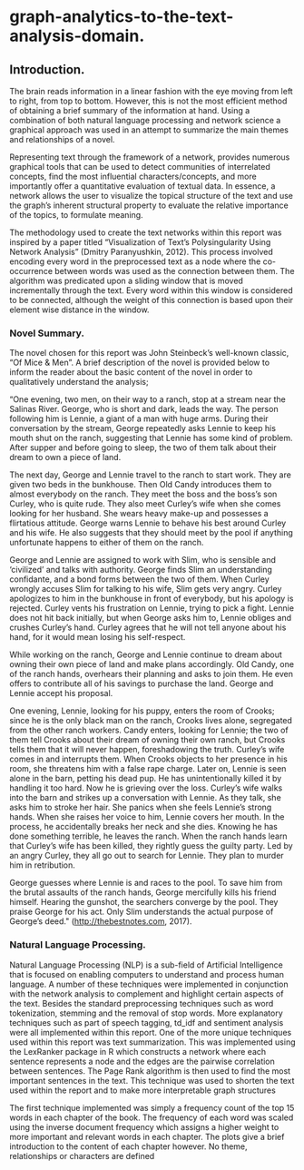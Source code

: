 # graph-analytics-to-the-text-analysis-domain.

## Introduction.

The brain reads information in a linear fashion with the eye moving from left to right, from top to bottom. However, this is not the most efficient method of obtaining a brief summary of the information at hand. Using a combination of both natural language processing and network science a graphical approach was used in an attempt to summarize the main themes and relationships of a novel.

Representing text through the framework of a network, provides numerous graphical tools that can be used to detect communities of interrelated concepts, find the most influential characters/concepts, and more importantly offer a quantitative evaluation of textual data. In essence, a network allows the user to visualize the topical structure of the text and use the graph’s inherent structural property to evaluate the relative importance of the topics, to formulate meaning.

The methodology used to create the text networks within this report was inspired by a paper titled “Visualization of Text’s Polysingularity Using Network Analysis” (Dmitry Paranyushkin, 2012). This process involved encoding every word in the preprocessed text as a node where the co-occurrence between words was used as the connection between them. The algorithm was predicated upon a sliding window that is moved incrementally through the text. Every word within this window is considered to be connected, although the weight of this connection is based upon their element wise distance in the window.

### Novel Summary.

The novel chosen for this report was John Steinbeck’s well-known classic, “Of Mice & Men”. A brief description of the novel is provided below to inform the reader about the basic content of the novel in order to qualitatively understand the analysis;

“One evening, two men, on their way to a ranch, stop at a stream near the Salinas River. George, who is short and dark, leads the way. The person following him is Lennie, a giant of a man with huge arms. During their conversation by the stream, George repeatedly asks Lennie to keep his mouth shut on the ranch, suggesting that Lennie has some kind of problem. After supper and before going to sleep, the two of them talk about their dream to own a piece of land.

The next day, George and Lennie travel to the ranch to start work. They are given two beds in the bunkhouse. Then Old Candy introduces them to almost everybody on the ranch. They meet the boss and the boss’s son Curley, who is quite rude. They also meet Curley’s wife when she comes looking for her husband. She wears heavy make-up and possesses a flirtatious attitude. George warns Lennie to behave his best around Curley and his wife. He also suggests that they should meet by the pool if anything unfortunate happens to either of them on the ranch.

George and Lennie are assigned to work with Slim, who is sensible and ‘civilized’ and talks with authority. George finds Slim an understanding confidante, and a bond forms between the two of them. When Curley wrongly accuses Slim for talking to his wife, Slim gets very angry. Curley apologizes to him in the bunkhouse in front of everybody, but his apology is rejected. Curley vents his frustration on Lennie, trying to pick a fight. Lennie does not hit back initially, but when George asks him to, Lennie obliges and crushes Curley’s hand. Curley agrees that he will not tell anyone about his hand, for it would mean losing his self-respect.

While working on the ranch, George and Lennie continue to dream about owning their own piece of land and make plans accordingly. Old Candy, one of the ranch hands, overhears their planning and asks to join them. He even offers to contribute all of his savings to purchase the land. George and Lennie accept his proposal.

One evening, Lennie, looking for his puppy, enters the room of Crooks; since he is the only black man on the ranch, Crooks lives alone, segregated from the other ranch workers. Candy enters, looking for Lennie; the two of them tell Crooks about their dream of owning their own ranch, but Crooks tells them that it will never happen, foreshadowing the truth. Curley’s wife comes in and interrupts them. When Crooks objects to her presence in his room, she threatens him with a false rape charge. Later on, Lennie is seen alone in the barn, petting his dead pup. He has unintentionally killed it by handling it too hard. Now he is grieving over the loss. Curley’s wife walks into the barn and strikes up a conversation with Lennie. As they talk, she asks him to stroke her hair. She panics when she feels Lennie’s strong hands. When she raises her voice to him, Lennie covers her mouth. In the process, he accidentally breaks her neck and she dies. Knowing he has done something terrible, he leaves the ranch. When the ranch hands learn that Curley’s wife has been killed, they rightly guess the guilty party. Led by an angry Curley, they all go out to search for Lennie. They plan to murder him in retribution.

George guesses where Lennie is and races to the pool. To save him from the brutal assaults of the ranch hands, George mercifully kills his friend himself. Hearing the gunshot, the searchers converge by the pool. They praise George for his act. Only Slim understands the actual purpose of George’s deed." (http://thebestnotes.com, 2017).

### Natural Language Processing.

Natural Language Processing (NLP) is a sub-field of Artificial Intelligence that is focused on enabling computers to understand and process human language. A number of these techniques were implemented in conjunction with the network analysis to complement and highlight certain aspects of the text. Besides the standard preprocessing techniques such as word tokenization, stemming and the removal of stop words. More explanatory techniques such as part of speech tagging, td_idf and sentiment analysis were all implemented within this report. One of the more unique techniques used within this report was text summarization. This was implemented using the LexRanker package in R which constructs a network where each sentence represents a node and the edges are the pairwise correlation between sentences. The Page Rank algorithm is then used to find the most important sentences in the text. This technique was used to shorten the text used within the report and to make more interpretable graph structures

The first technique implemented was simply a frequency count of the top 15 words in each chapter of the book. The frequency of each word was scaled using the inverse document frequency which assigns a higher weight to more important and relevant words in each chapter. The plots give a brief introduction to the content of each chapter however. No theme, relationships or characters are defined



